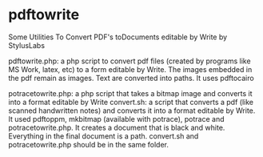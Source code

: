 # pdftowrite
Some Utilities To Convert PDF's toDocuments editable by Write by StylusLabs

pdftowrite.php: a php script to convert pdf files (created by programs like MS Work, latex, etc) to a form editable by Write. The images embedded in the pdf remain as images. Text are converted into paths. It uses pdftocairo

potracetowrite.php: a php script that takes a bitmap image and converts it into a format editable by Write
convert.sh: a script that converts a pdf (like scanned handwritten notes) and converts it into a format editable by Write. It used pdftoppm, mkbitmap (available with potrace), potrace and potracetowrite.php. It creates a document that is black and white. Everything in the final document is a path.
convert.sh and potracetowrite.php should be in the same folder.
